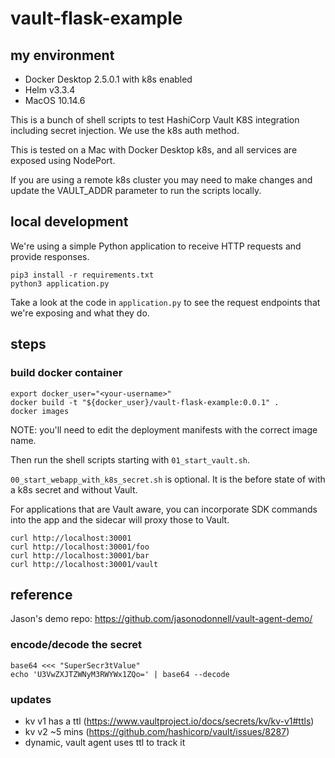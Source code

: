 # vault-flask-example

## my environment
* Docker Desktop 2.5.0.1 with k8s enabled
* Helm v3.3.4
* MacOS 10.14.6

This is a bunch of shell scripts to test HashiCorp Vault K8S integration including secret injection. We use the k8s auth method.

This is tested on a Mac with Docker Desktop k8s, and all services are exposed using NodePort.

If you are using a remote k8s cluster you may need to make changes and update the VAULT_ADDR parameter to run the scripts locally.

## local development
We're using a simple Python application to receive HTTP requests and provide responses.
```
pip3 install -r requirements.txt
python3 application.py
```

Take a look at the code in `application.py` to see the request endpoints that we're exposing and what they do.

## steps
### build docker container
```
export docker_user="<your-username>"
docker build -t "${docker_user}/vault-flask-example:0.0.1" .
docker images
```

NOTE: you'll need to edit the deployment manifests with the correct image name.

Then run the shell scripts starting with `01_start_vault.sh`.

`00_start_webapp_with_k8s_secret.sh` is optional. It is the before state of with a k8s secret and without Vault.

For applications that are Vault aware, you can incorporate SDK commands into the app and the sidecar will proxy those to Vault.

```
curl http://localhost:30001
curl http://localhost:30001/foo
curl http://localhost:30001/bar
curl http://localhost:30001/vault
```

## reference

Jason's demo repo: https://github.com/jasonodonnell/vault-agent-demo/

### encode/decode the secret
```
base64 <<< "SuperSecr3tValue"
echo 'U3VwZXJTZWNyM3RWYWx1ZQo=' | base64 --decode
```

### updates
* kv v1 has a ttl (https://www.vaultproject.io/docs/secrets/kv/kv-v1#ttls)
* kv v2 ~5 mins (https://github.com/hashicorp/vault/issues/8287)
* dynamic, vault agent uses ttl to track it
